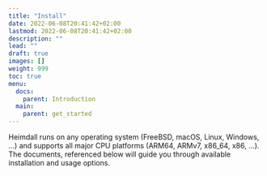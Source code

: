 ```yaml
---
title: "Install"
date: 2022-06-08T20:41:42+02:00
lastmod: 2022-06-08T20:41:42+02:00
description: ""
lead: ""
draft: true
images: []
weight: 999
toc: true
menu:
  docs:
    parent: Introduction
  main:
    parent: get_started
---
```


Heimdall runs on any operating system (FreeBSD, macOS, Linux, Windows, ...) and supports all major CPU platforms (ARM64, ARMv7, x86_64, x86, ...). The documents, referenced below will guide you through available installation and usage options.